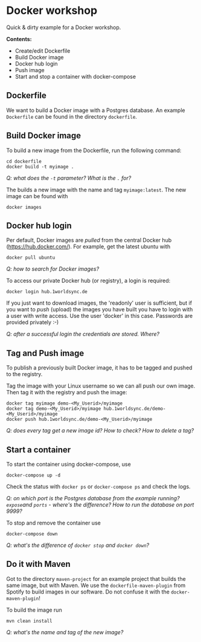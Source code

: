 # Docker workshop

Quick & dirty example for a Docker workshop.

**Contents:**

- Create/edit Dockerfile
- Build Docker image
- Docker hub login
- Push image
- Start and stop a container with docker-compose

## Dockerfile

We want to build a Docker image with a Postgres database. An example `Dockerfile` can be found in the directory `dockerfile`.

## Build Docker image

To build a new image from the Dockerfile, run the following command:

    cd dockerfile
    docker build -t myimage .

*Q: what does the `-t` parameter? What is the `.` for?*

The builds a new image with the name and tag `myimage:latest`. The new image can be found with 

    docker images

## Docker hub login

Per default, Docker images are *pulled* from the central Docker hub (https://hub.docker.com/).
For example, get the latest ubuntu with
    
    docker pull ubuntu

*Q: how to search for Docker images?*

To access our private Docker hub (or registry), a login is required:

    docker login hub.1worldsync.de

If you just want to download images, the 'readonly' user is sufficient, but if
you want to *push* (upload) the images you have built you have to login with
a user with write access. Use the user 'docker' in this case. Passwords are
provided privately :-)

*Q: after a successful login the credentials are stored. Where?*

## Tag and Push image

To publish a previously built Docker image, it has to be tagged and pushed to the registry.

Tag the image with your Linux username so we can all push our own image. Then tag it
with the registry and push the image:

    docker tag myimage demo-<My_Userid>/myimage
    docker tag demo-<My_Userid>/myimage hub.1worldsync.de/demo-<My_Userid>/myimage
    docker push hub.1worldsync.de/demo-<My_Userid>/myimage

*Q: does every tag get a new image id? How to check? How to delete a tag?*

## Start a container

To start the container using docker-compose, use

    docker-compose up -d

Check the status with `docker ps` or `docker-compose ps` and check the logs.

*Q: on which port is the Postgres database from the example running? `expose`and `ports` - where's the difference? How to run the database on port 9999?*

To stop and remove the container use

    docker-compose down

*Q: what's the difference of `docker stop` and `docker down`?*

## Do it with Maven

Got to the directory `maven-project` for an example project that builds the same image, but with Maven.
We use the `dockerfile-maven-plugin` from Spotify to build images in our software. Do not confuse it with the `docker-maven-plugin`!

To build the image run

    mvn clean install

*Q: what's the name and tag of the new image?*



